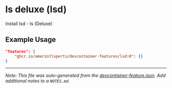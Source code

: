 
# ls deluxe (lsd)

Install lsd - ls (Deluxe)

## Example Usage

```json
"features": {
    "ghcr.io/amerintlxperts/devcontainer-features/lsd:0": {}
}
```





---

_Note: This file was auto-generated from the [devcontainer-feature.json](https://github.com/amerintlxperts/devcontainer-features/blob/main/src/lsd/devcontainer-feature.json).  Add additional notes to a `NOTES.md`._
